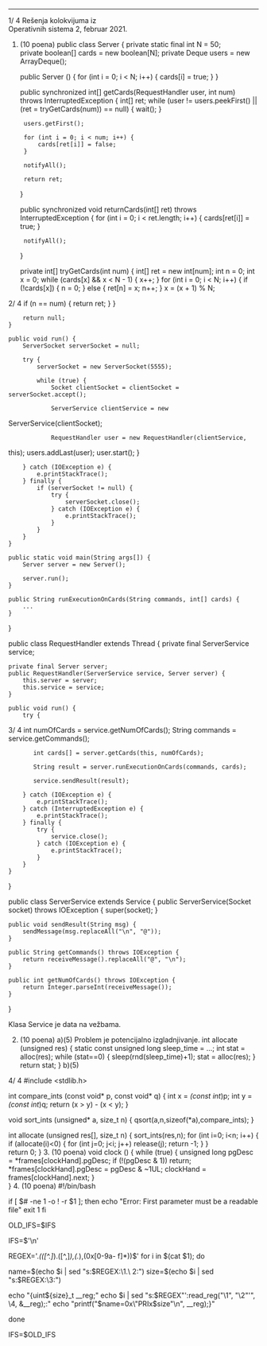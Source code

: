 --------------------------------------------------------------------------------


1/  4 
Rešenja kolokvijuma iz  
Operativnih sistema 2, februar 2021. 
1. (10 poena) 
public class Server { 
    private static final int N = 50;   
    private boolean[] cards = new boolean[N]; 
    private Deque<RequestHandler> users = new ArrayDeque<RequestHandler>(); 
 
    public Server () { 
        for (int i = 0; i < N; i++) { 
            cards[i] = true; 
        } 
    } 
 
    public synchronized int[] getCards(RequestHandler user, int num) throws 
InterruptedException { 
        int[] ret; 
        while (user != users.peekFirst() || (ret = tryGetCards(num)) == 
null) { 
            wait(); 
        } 
 
        users.getFirst(); 
 
        for (int i = 0; i < num; i++) { 
            cards[ret[i]] = false; 
        } 
 
        notifyAll(); 
 
        return ret; 
    } 
 
    public synchronized void returnCards(int[] ret) throws 
InterruptedException { 
        for (int i = 0; i < ret.length; i++) { 
            cards[ret[i]] = true; 
        } 
 
        notifyAll(); 
    } 
 
    private int[] tryGetCards(int num) { 
        int[] ret = new int[num]; 
        int n = 0; 
        int x = 0; 
        while (cards[x] && x < N - 1) { 
            x++; 
        } 
        for (int i = 0; i < N; i++) { 
            if (!cards[x]) { 
                n = 0; 
            } else { 
                ret[n] = x; 
                n++; 
            } 
            x = (x + 1) % N; 

2/  4 
            if (n == num) { 
                return ret; 
            } 
        } 
 
        return null; 
    } 
 
    public void run() { 
        ServerSocket serverSocket = null; 
 
        try { 
            serverSocket = new ServerSocket(5555); 
 
            while (true) { 
                Socket clientSocket = clientSocket = serverSocket.accept(); 
 
                ServerService clientService = new 
ServerService(clientSocket); 
 
                RequestHandler user = new RequestHandler(clientService, 
this); 
                users.addLast(user); 
                user.start(); 
            } 
 
        } catch (IOException e) { 
            e.printStackTrace(); 
        } finally { 
            if (serverSocket != null) { 
                try { 
                    serverSocket.close(); 
                } catch (IOException e) { 
                    e.printStackTrace(); 
                } 
            } 
        } 
    } 
 
    public static void main(String args[]) { 
        Server server = new Server(); 
 
        server.run(); 
    } 
 
    public String runExecutionOnCards(String commands, int[] cards) { 
        ... 
    } 
} 
 
public class RequestHandler extends Thread { 
    private final ServerService service; 
 
    private final Server server; 
    public RequestHandler(ServerService service, Server server) { 
        this.server = server; 
        this.service = service; 
    } 
 
    public void run() { 
        try { 

3/  4 
           int numOfCards = service.getNumOfCards(); 
           String commands = service.getCommands(); 
 
           int cards[] = server.getCards(this, numOfCards); 
 
           String result = server.runExecutionOnCards(commands, cards); 
 
           service.sendResult(result); 
 
        } catch (IOException e) { 
            e.printStackTrace(); 
        } catch (InterruptedException e) { 
            e.printStackTrace(); 
        } finally { 
            try { 
                service.close(); 
            } catch (IOException e) { 
                e.printStackTrace(); 
            } 
        } 
    } 
} 
 
public class ServerService extends Service { 
    public ServerService(Socket socket) throws IOException { 
        super(socket); 
    } 
 
    public void sendResult(String msg) { 
        sendMessage(msg.replaceAll("\n", "@")); 
    } 
 
    public String getCommands() throws IOException { 
        return receiveMessage().replaceAll("@", "\n"); 
    } 
 
    public int getNumOfCards() throws IOException { 
        return Integer.parseInt(receiveMessage()); 
    } 
} 
 
Klasa Service je data na vežbama. 
 
2. (10 poena) a)(5) Problem je potencijalno izgladnjivanje. 
int allocate (unsigned res) { 
  static const unsigned long sleep_time = ...; 
  int stat = alloc(res); 
  while (stat==0) { 
    sleep(rnd(sleep_time)+1); 
    stat = alloc(res); 
  }   
  return stat; 
} 
b)(5) 

4/  4 
#include <stdlib.h> 
 
int compare_ints (const void* p, const void* q) { 
  int x = *(const int*)p; 
  int y = *(const int*)q; 
  return (x > y) - (x < y); 
} 
 
void sort_ints (unsigned* a, size_t n) { 
  qsort(a,n,sizeof(*a),compare_ints); 
} 
 
int allocate (unsigned res[], size_t n) { 
  sort_ints(res,n); 
  for (int i=0; i<n; i++) { 
    if (allocate(i)<0) { 
      for (int j=0; j<i; j++) release(j); 
      return -1; 
    } 
  }   
  return 0; 
} 
3. (10 poena) 
void clock () { 
  while (true) { 
    unsigned long pgDesc = *frames[clockHand].pgDesc; 
    if (!(pgDesc & 1)) return; 
    *frames[clockHand].pgDesc = pgDesc & ~1UL; 
    clockHand = frames[clockHand].next; 
  }   
} 
4. (10 poena) 
#!/bin/bash 
 
if [ $# -ne 1 -o ! -r $1 ]; then 
 echo "Error: First parameter must be a readable file" 
 exit 1 
fi 
 
OLD_IFS=$IFS 
 
IFS=$'\n' 
 
REGEX='.*(\([^\.]*\)\.\([^\,]*\)\,\(.*\)\,\(0x[0-9a-  f]*\))$' 
for i in $(cat $1); do 
 
 name=$(echo $i | sed "s:$REGEX:\1.\  2:") 
 size=$(echo $i | sed "s:$REGEX:\3:") 
  
 echo "{uint${size}_t __reg;" 
 echo $i | sed "s:$REGEX"':read_reg("\1", "\2"'", \4, \&__reg);:" 
 echo "printf(\"$name=0x\"PRIx$size\"\\n\", __reg);}" 
 
done 
 
IFS=$OLD_IFS 
 
